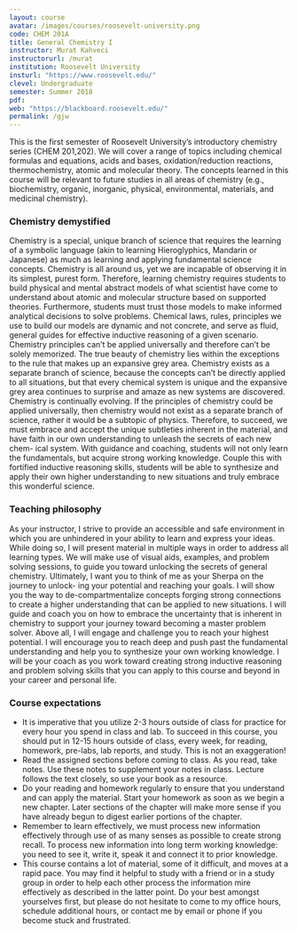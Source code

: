 ```yaml
---
layout: course
avatar: /images/courses/roosevelt-university.png
code: CHEM 201A
title: General Chemistry I
instructor: Murat Kahveci
instructorurl: /murat
institution: Roosevelt University
insturl: "https://www.roosevelt.edu/"
clevel: Undergraduate
semester: Summer 2018
pdf:
web: "https://blackboard.roosevelt.edu/"
permalink: /gjw
---
```

This is the first semester of Roosevelt University’s introductory chemistry series (CHEM 201,202). We will cover a range of topics including chemical formulas and equations, acids and bases, oxidation/reduction reactions, thermochemistry, atomic and molecular theory. The concepts learned in this course will be relevant to future studies in all areas of chemistry (e.g., biochemistry, organic, inorganic, physical, environmental, materials, and medicinal chemistry).

### Chemistry demystified

Chemistry is a special, unique branch of science that requires the learning of a symbolic language (akin to learning Hieroglyphics, Mandarin or Japanese) as much as learning and applying fundamental science concepts. Chemistry is all around us, yet we are incapable of observing it in its simplest, purest form. Therefore, learning chemistry requires students to build physical and mental abstract models of what scientist have come to understand about atomic and molecular structure based on supported theories. Furthermore, students must trust those models to make informed analytical decisions to solve problems. Chemical laws, rules, principles we use to build our models are dynamic and not concrete, and serve as fluid, general guides for effective inductive reasoning of a given scenario. Chemistry principles can’t be applied universally and therefore can’t be solely memorized. The true beauty of chemistry lies within the exceptions to the rule that makes up an expansive grey area. Chemistry exists as a separate branch of science, because the concepts can’t be directly applied to all situations, but that every chemical system is unique and the expansive grey area continues to surprise and amaze as new systems are discovered. Chemistry is continually evolving. If the principles of chemistry could be applied universally, then chemistry would not exist as a separate branch of science, rather it would be a subtopic of physics. Therefore, to succeed, we must embrace and accept the unique subtleties inherent in the material, and have faith in our own understanding to unleash the secrets of each new chem- ical system. With guidance and coaching, students will not only learn the fundamentals, but acquire strong working knowledge. Couple this with fortified inductive reasoning skills, students will be able to synthesize and apply their own higher understanding to new situations and truly embrace this wonderful science.

### Teaching philosophy

As your instructor, I strive to provide an accessible and safe environment in which you are unhindered in your ability to learn and express your ideas. While doing so, I will present material in multiple ways in order to address all learning types. We will make use of visual aids, examples, and problem solving sessions, to guide you toward unlocking the secrets of general chemistry. Ultimately, I want you to think of me as your Sherpa on the journey to unlock- ing your potential and reaching your goals. I will show you the way to de-compartmentalize concepts forging strong connections to create a higher understanding that can be applied to new situations. I will guide and coach you on how to embrace the uncertainty that is inherent in chemistry to support your journey toward becoming a master problem solver. Above all, I will engage and challenge you to reach your highest potential. I will encourage you to reach deep and push past the fundamental understanding and help you to synthesize your own working knowledge. I will be your coach as you work toward creating strong inductive reasoning and problem solving skills that you can apply to this course and beyond in your career and personal life.

### Course expectations

* It is imperative that you utilize 2-3 hours outside of class for practice for every hour you spend in class and lab. To succeed in this course, you should put in 12-15 hours outside of class, every week, for reading, homework, pre-labs, lab reports, and study. This is not an exaggeration!
* Read the assigned sections before coming to class. As you read, take notes. Use these notes to supplement your notes in class. Lecture follows the text closely, so use your book as a resource.
* Do your reading and homework regularly to ensure that you understand and can apply the material. Start your homework as soon as we begin a new chapter. Later sections of the chapter will make more sense if you have already begun to digest earlier portions of the chapter.
* Remember to learn effectively, we must process new information effectively through use of as many senses as possible to create strong recall. To process new information into long term working knowledge: you need to see it, write it, speak it and connect it to prior knowledge.
* This course contains a lot of material, some of it difficult, and moves at a rapid pace. You may find it helpful to study with a friend or in a study group in order to help each other process the information mire effectively as described in the latter point. Do your best amongst yourselves first, but please do not hesitate to come to my office hours, schedule additional hours, or contact me by email or phone if you become stuck and frustrated.
